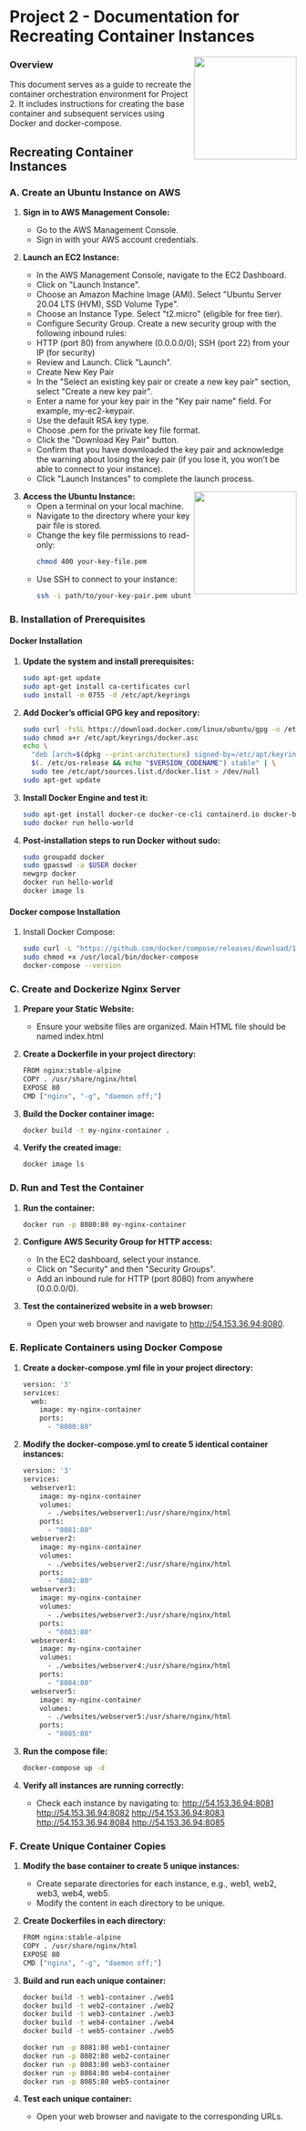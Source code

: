 # Project 2 - Documentation for Recreating Container Instances




<img src="https://github.com/isha-kawosa/CSCE-412-CLOUD-COMPUTING/assets/149615714/7b006de0-44f8-4731-bb91-5bb6a4e58bed" width="180" height="180" align="right">


### Overview

This document serves as a guide to recreate the container orchestration environment for Project 2. It includes instructions for creating the base container and subsequent services using Docker and docker-compose.


## Recreating Container Instances

### A. Create an Ubuntu Instance on AWS

1. **Sign in to AWS Management Console:**
   - Go to the AWS Management Console.
   - Sign in with your AWS account credentials.
     
2. **Launch an EC2 Instance:**
   - In the AWS Management Console, navigate to the EC2 Dashboard.
   - Click on "Launch Instance".
   - Choose an Amazon Machine Image (AMI). Select "Ubuntu Server 20.04 LTS (HVM), SSD Volume Type".
   - Choose an Instance Type. Select "t2.micro" (eligible for free tier).
   - Configure Security Group. Create a new security group with the following inbound rules:
   - HTTP (port 80) from anywhere (0.0.0.0/0); SSH (port 22) from your IP (for security)
   - Review and Launch. Click "Launch".
   - Create New Key Pair
   - In the "Select an existing key pair or create a new key pair" section, select "Create a new key pair".
   - Enter a name for your key pair in the "Key pair name" field. For example, my-ec2-keypair.
   - Use the default RSA key type.
   - Choose .pem for the private key file format.
   - Click the "Download Key Pair" button.
   - Confirm that you have downloaded the key pair and acknowledge the warning about losing the key pair (if you lose it, you won’t be able to connect to your instance).
   - Click "Launch Instances" to complete the launch process.






<img src="https://github.com/isha-kawosa/CSCE-412-CLOUD-COMPUTING/assets/149615714/7b006de0-44f8-4731-bb91-5bb6a4e58bed" width="180" height="180" align="right">

3. **Access the Ubuntu Instance:**
   - Open a terminal on your local machine.
   - Navigate to the directory where your key pair file is stored.
   - Change the key file permissions to read-only:
     ```bash
     chmod 400 your-key-file.pem
     ```
   - Use SSH to connect to your instance:
     ```bash
     ssh -i path/to/your-key-pair.pem ubuntu@your-instance-ip-address
     ```

### B. Installation of Prerequisites

#### Docker Installation

1. **Update the system and install prerequisites:**
   ```bash
   sudo apt-get update
   sudo apt-get install ca-certificates curl
   sudo install -m 0755 -d /etc/apt/keyrings
   ```
2. **Add Docker’s official GPG key and repository:**
   ```bash
   sudo curl -fsSL https://download.docker.com/linux/ubuntu/gpg -o /etc/apt/keyrings/docker.asc
   sudo chmod a+r /etc/apt/keyrings/docker.asc
   echo \
     "deb [arch=$(dpkg --print-architecture) signed-by=/etc/apt/keyrings/docker.asc] https://download.docker.com/linux/ubuntu \
     $(. /etc/os-release && echo "$VERSION_CODENAME") stable" | \
     sudo tee /etc/apt/sources.list.d/docker.list > /dev/null
   sudo apt-get update
   ```
3. **Install Docker Engine and test it:**
   ```bash
   sudo apt-get install docker-ce docker-ce-cli containerd.io docker-buildx-plugin docker-compose-plugin
   sudo docker run hello-world

   ```
4. **Post-installation steps to run Docker without sudo:**
   ```bash
   sudo groupadd docker
   sudo gpasswd -a $USER docker
   newgrp docker
   docker run hello-world
   docker image ls
   ```

#### Docker compose Installation

1. Install Docker Compose:
   ```bash
   sudo curl -L "https://github.com/docker/compose/releases/download/1.29.2/docker-compose-$(uname -s)-$(uname -m)" -o /usr/local/bin/docker-compose
   sudo chmod +x /usr/local/bin/docker-compose
   docker-compose --version
   ```
   
### C.  Create and Dockerize Nginx Server

1. **Prepare your Static Website:**
   - Ensure your website files are organized. Main HTML file should be named index.html
     
2. **Create a Dockerfile in your project directory:**
   ```bash
   FROM nginx:stable-alpine
   COPY . /usr/share/nginx/html
   EXPOSE 80
   CMD ["nginx", "-g", "daemon off;"]
   ```
3. **Build the Docker container image:**
   ```bash
   docker build -t my-nginx-container .
   ```
4. **Verify the created image:**
   ```bash
   docker image ls
   ```

### D.  Run and Test the Container

1. **Run the container:**
   ```bash
   docker run -p 8080:80 my-nginx-container
   ```
     
2. **Configure AWS Security Group for HTTP access:**
   - In the EC2 dashboard, select your instance.
   - Click on "Security" and then "Security Groups".
   - Add an inbound rule for HTTP (port 8080) from anywhere (0.0.0.0/0).
     
3. **Test the containerized website in a web browser:**
   -  Open your web browser and navigate to http://54.153.36.94:8080.
  
### E.  Replicate Containers using Docker Compose

1. **Create a docker-compose.yml file in your project directory:**
   ```bash
   version: '3'
   services:
     web:
       image: my-nginx-container
       ports:
         - "8080:80"
   ```
     
2. **Modify the docker-compose.yml to create 5 identical container instances:**
   ```bash
   version: '3'
   services:
     webserver1:
       image: my-nginx-container
       volumes:
         - ./websites/webserver1:/usr/share/nginx/html
       ports:
         - "8081:80"
     webserver2:
       image: my-nginx-container
       volumes:
         - ./websites/webserver2:/usr/share/nginx/html
       ports:
         - "8082:80"
     webserver3:
       image: my-nginx-container
       volumes:
         - ./websites/webserver3:/usr/share/nginx/html
       ports:
         - "8083:80"
     webserver4:
       image: my-nginx-container
       volumes:
         - ./websites/webserver4:/usr/share/nginx/html
       ports:
         - "8084:80"
     webserver5:
       image: my-nginx-container
       volumes:
         - ./websites/webserver5:/usr/share/nginx/html
       ports:
         - "8085:80"
   ```
   
3. **Run the compose file:**
   ```bash
   docker-compose up -d
   ```
4. **Verify all instances are running correctly:**
   - Check each instance by navigating to:
      http://54.153.36.94:8081
      http://54.153.36.94:8082
      http://54.153.36.94:8083
      http://54.153.36.94:8084
      http://54.153.36.94:8085

### F.  Create Unique Container Copies

1. **Modify the base container to create 5 unique instances:**
   - Create separate directories for each instance, e.g., web1, web2, web3, web4, web5.
   - Modify the content in each directory to be unique.
     
2. **Create Dockerfiles in each directory:**
   ```bash
   FROM nginx:stable-alpine
   COPY . /usr/share/nginx/html
   EXPOSE 80
   CMD ["nginx", "-g", "daemon off;"]
   ```
3. **Build and run each unique container:**
   ```bash
   docker build -t web1-container ./web1
   docker build -t web2-container ./web2
   docker build -t web3-container ./web3
   docker build -t web4-container ./web4
   docker build -t web5-container ./web5
   
   docker run -p 8081:80 web1-container
   docker run -p 8082:80 web2-container
   docker run -p 8083:80 web3-container
   docker run -p 8084:80 web4-container
   docker run -p 8085:80 web5-container
   ```
4. **Test each unique container:**
   - Open your web browser and navigate to the corresponding URLs.
